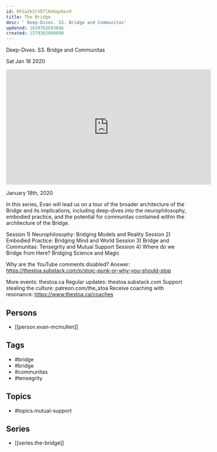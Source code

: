 ```yaml
---
id: RFSa2kStVDTlKHGqo6ev9
title: The Bridge
desc: ' Deep-Dives. S3. Bridge and Communitas'
updated: 1639762693846
created: 1579302000000
---
```



 Deep-Dives. S3. Bridge and Communitas

Sat Jan 18 2020

<iframe width="560" height="315" src="https://www.youtube.com/embed/p6AW7eb34tM" title="The Bridge: Deep-Dives. S3. Bridge and Communitas: Tensegrity & Mutual Support w/ Evan McMullen" frameborder="0" allow="accelerometer; autoplay; clipboard-write; encrypted-media; gyroscope; picture-in-picture" allowfullscreen ></iframe>

January 18th, 2020

In this series, Evan will lead us on a tour of the broader architecture of the Bridge and its implications, including deep-dives into the neurophilosophy, embodied practice, and the potential for communitas contained within the architecture of the Bridge.

Session 1)
Neurophilosophy: Bridging Models and Reality
Session 2)
Embodied Practice: Bridging Mind and World
Session 3)
Bridge and Communitas: Tensegrity and Mutual Support
Session 4)
Where do we Bridge from Here? Bridging Science and Magic

Why are the YouTube comments disabled? Answer: https://thestoa.substack.com/p/stoic-punk-or-why-you-should-stop

More events: thestoa.ca
Regular updates: thestoa.substack.com
Support stealing the culture: patreon.com/the_stoa
Receive coaching with resonance: https://www.thestoa.ca/coaches

## Persons

- [[person.evan-mcmullen]]

## Tags

- #bridge
- #bridge
- #communitas
- #tensegrity

## Topics

- #topics.mutual-support

## Series

- [[series.the-bridge]]

